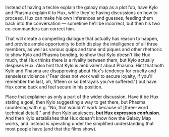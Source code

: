 Instead of having a techie explain the galaxy map as a plot fob, have Kylo and
Phasma explain it to Hux, while they're having discussions on how to proceed.
Hux can make his own inferences and guesses, feeding them back into the
conversation — sometime he'll be incorrect, but then his two co-commanders can
correct him.

That will create a compelling dialogue that actually has reason to happen, and
provide ample opportunity to both display the intelligence of all three
members, as well as various quips and tone and piques and other rhethoric to
show Kylo and Phasma bonding, to show that Kylo doesn't like Hux much, that Hux
thinks there is a rivality between them, but Kylo actually despises Hux. Also
hint that Kylo is ambivalent about Phasma. Hint that both Kylo and Phasma are
disapproving about Hux's tendency for cruelty and senseless violence ("Fear
does not work well to secure loyalty, if you'll remember the last, oh, fifteen
or so betrayals you've suffered.") but have Hux come back and feel secure in
his position.

Place that explainer as only a part of the wider discussion. Have it be Hux
stating a goal, then Kylo suggesting a way to get there, but Phasma countering
with e.g. "No, that wouldn't work because of [three-word technical detail]."
and then Kylo aquiesces, **but Hux expresses confusion**. And then Kylo
establishes that Hux doesn't know how the Galaxy Map works, and instead is
operating under the simplified understanding that most people have (and that
the films show).
